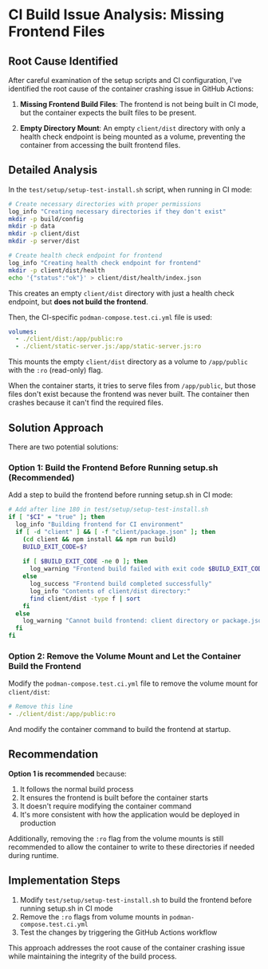 # CI Build Issue Analysis: Missing Frontend Files

## Root Cause Identified

After careful examination of the setup scripts and CI configuration, I've identified the root cause of the container crashing issue in GitHub Actions:

1. **Missing Frontend Build Files**: The frontend is not being built in CI mode, but the container expects the built files to be present.

2. **Empty Directory Mount**: An empty `client/dist` directory with only a health check endpoint is being mounted as a volume, preventing the container from accessing the built frontend files.

## Detailed Analysis

In the `test/setup/setup-test-install.sh` script, when running in CI mode:

```bash
# Create necessary directories with proper permissions
log_info "Creating necessary directories if they don't exist"
mkdir -p build/config
mkdir -p data
mkdir -p client/dist
mkdir -p server/dist

# Create health check endpoint for frontend
log_info "Creating health check endpoint for frontend"
mkdir -p client/dist/health
echo '{"status":"ok"}' > client/dist/health/index.json
```

This creates an empty `client/dist` directory with just a health check endpoint, but **does not build the frontend**.

Then, the CI-specific `podman-compose.test.ci.yml` file is used:

```yaml
volumes:
  - ./client/dist:/app/public:ro
  - ./client/static-server.js:/app/static-server.js:ro
```

This mounts the empty `client/dist` directory as a volume to `/app/public` with the `:ro` (read-only) flag.

When the container starts, it tries to serve files from `/app/public`, but those files don't exist because the frontend was never built. The container then crashes because it can't find the required files.

## Solution Approach

There are two potential solutions:

### Option 1: Build the Frontend Before Running setup.sh (Recommended)

Add a step to build the frontend before running setup.sh in CI mode:

```bash
# Add after line 180 in test/setup/setup-test-install.sh
if [ "$CI" = "true" ]; then
  log_info "Building frontend for CI environment"
  if [ -d "client" ] && [ -f "client/package.json" ]; then
    (cd client && npm install && npm run build)
    BUILD_EXIT_CODE=$?
    
    if [ $BUILD_EXIT_CODE -ne 0 ]; then
      log_warning "Frontend build failed with exit code $BUILD_EXIT_CODE"
    else
      log_success "Frontend build completed successfully"
      log_info "Contents of client/dist directory:"
      find client/dist -type f | sort
    fi
  else
    log_warning "Cannot build frontend: client directory or package.json not found"
  fi
fi
```

### Option 2: Remove the Volume Mount and Let the Container Build the Frontend

Modify the `podman-compose.test.ci.yml` file to remove the volume mount for `client/dist`:

```yaml
# Remove this line
- ./client/dist:/app/public:ro
```

And modify the container command to build the frontend at startup.

## Recommendation

**Option 1 is recommended** because:

1. It follows the normal build process
2. It ensures the frontend is built before the container starts
3. It doesn't require modifying the container command
4. It's more consistent with how the application would be deployed in production

Additionally, removing the `:ro` flag from the volume mounts is still recommended to allow the container to write to these directories if needed during runtime.

## Implementation Steps

1. Modify `test/setup/setup-test-install.sh` to build the frontend before running setup.sh in CI mode
2. Remove the `:ro` flags from volume mounts in `podman-compose.test.ci.yml`
3. Test the changes by triggering the GitHub Actions workflow

This approach addresses the root cause of the container crashing issue while maintaining the integrity of the build process.